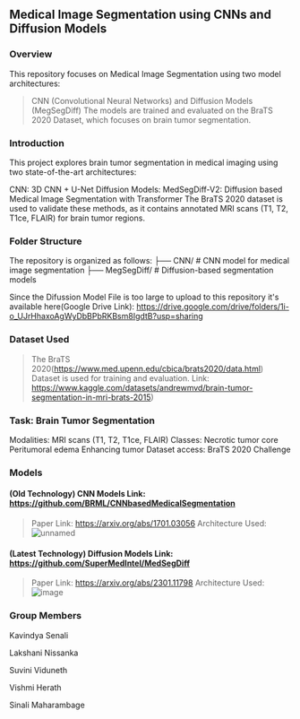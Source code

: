 ## Medical Image Segmentation using CNNs and Diffusion Models
### Overview
This repository focuses on Medical Image Segmentation using two model architectures:

> CNN (Convolutional Neural Networks) and 
> Diffusion Models (MegSegDiff)
The models are trained and evaluated on the BraTS 2020 Dataset, which focuses on brain tumor segmentation.

### Introduction
This project explores brain tumor segmentation in medical imaging using two state-of-the-art architectures:

CNN: 3D CNN + U-Net
Diffusion Models: MedSegDiff-V2: Diffusion based Medical Image Segmentation with Transformer
The BraTS 2020 dataset is used to validate these methods, as it contains annotated MRI scans (T1, T2, T1ce, FLAIR) for brain tumor regions.

### Folder Structure
The repository is organized as follows:
├── CNN/                # CNN model for medical image segmentation
├── MegSegDiff/         # Diffusion-based segmentation models

Since the Difussion Model File is too large to upload to this repository it's available here(Google Drive Link): https://drive.google.com/drive/folders/1i-o_UJrHhaxoAgWyDbBPbRKBsm8IgdtB?usp=sharing

### Dataset Used
> The BraTS 2020(https://www.med.upenn.edu/cbica/brats2020/data.html) Dataset is used for training and evaluation.
Link: https://www.kaggle.com/datasets/andrewmvd/brain-tumor-segmentation-in-mri-brats-2015)

### Task: Brain Tumor Segmentation
Modalities: MRI scans (T1, T2, T1ce, FLAIR)
Classes:
Necrotic tumor core
Peritumoral edema
Enhancing tumor
Dataset access: BraTS 2020 Challenge

### Models
#### (Old Technology) CNN Models Link: https://github.com/BRML/CNNbasedMedicalSegmentation 
> Paper Link: https://arxiv.org/abs/1701.03056
Architecture Used:
> ![unnamed](https://github.com/user-attachments/assets/a597fe28-5695-44ec-9bfd-f092935071f3)


#### (Latest Technology) Diffusion Models Link: https://github.com/SuperMedIntel/MedSegDiff
> Paper Link: https://arxiv.org/abs/2301.11798
Architecture Used:
![image](https://github.com/user-attachments/assets/232d76a3-27bc-4deb-aa79-14a024220dd0)

### Group Members
Kavindya Senali

Lakshani Nissanka

Suvini Viduneth

Vishmi Herath

Sinali Maharambage



